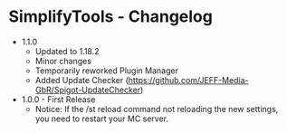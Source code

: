 # SimplifyTools - Changelog
 - 1.1.0
   - Updated to 1.18.2
   - Minor changes
   - Temporarily reworked Plugin Manager
   - Added Update Checker (https://github.com/JEFF-Media-GbR/Spigot-UpdateChecker)
 - 1.0.0 - First Release
     - Notice: If the /st reload command not reloading the new settings, you need to restart your MC server.
